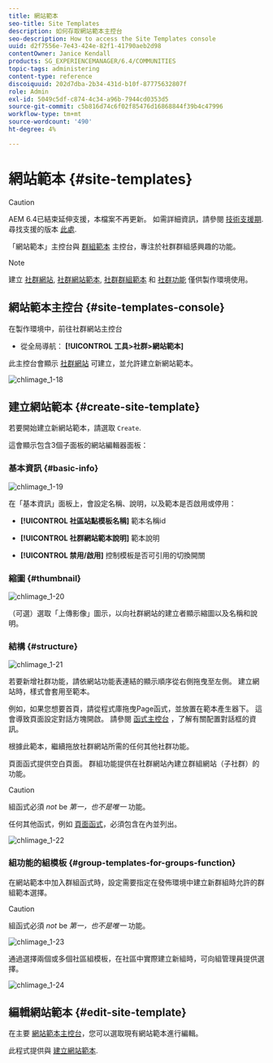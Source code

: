 ```yaml
---
title: 網站範本
seo-title: Site Templates
description: 如何存取網站範本主控台
seo-description: How to access the Site Templates console
uuid: d2f7556e-7e43-424e-82f1-41790aeb2d98
contentOwner: Janice Kendall
products: SG_EXPERIENCEMANAGER/6.4/COMMUNITIES
topic-tags: administering
content-type: reference
discoiquuid: 202d7dba-2b34-431d-b10f-87775632807f
role: Admin
exl-id: 5049c5df-c874-4c34-a96b-7944cd0353d5
source-git-commit: c5b816d74c6f02f85476d16868844f39b4c47996
workflow-type: tm+mt
source-wordcount: '490'
ht-degree: 4%

---
```


# 網站範本 {#site-templates}

>[!CAUTION]
>
>AEM 6.4已結束延伸支援，本檔案不再更新。 如需詳細資訊，請參閱 [技術支援期](https://helpx.adobe.com//tw/support/programs/eol-matrix.html). 尋找支援的版本 [此處](https://experienceleague.adobe.com/docs/).

「網站範本」主控台與 [群組範本](tools-groups.md) 主控台，專注於社群群組感興趣的功能。

>[!NOTE]
>
>建立 [社群網站](sites-console.md), [社群網站範本](sites.md), [社群群組範本](tools-groups.md) 和 [社群功能](functions.md) 僅供製作環境使用。

## 網站範本主控台 {#site-templates-console}

在製作環境中，前往社群網站主控台

* 從全局導航： **[!UICONTROL 工具>社群>網站範本]**

此主控台會顯示 [社群網站](sites-console.md) 可建立，並允許建立新網站範本。

![chlimage_1-18](assets/chlimage_1-18.png)

## 建立網站範本 {#create-site-template}

若要開始建立新網站範本，請選取 `Create`.

這會顯示包含3個子面板的網站編輯器面板：

### 基本資訊 {#basic-info}

![chlimage_1-19](assets/chlimage_1-19.png)

在「基本資訊」面板上，會設定名稱、說明，以及範本是否啟用或停用：

* **[!UICONTROL 社區站點模板名稱]**
範本名稱id

* **[!UICONTROL 社群網站範本說明]**
範本說明

* **[!UICONTROL 禁用/啟用]**
控制模板是否可引用的切換開關

### 縮圖 {#thumbnail}

![chlimage_1-20](assets/chlimage_1-20.png)

（可選）選取「上傳影像」圖示，以向社群網站的建立者顯示縮圖以及名稱和說明。

### 結構 {#structure}

![chlimage_1-21](assets/chlimage_1-21.png)

若要新增社群功能，請依網站功能表連結的顯示順序從右側拖曳至左側。 建立網站時，樣式會套用至範本。

例如，如果您想要首頁，請從程式庫拖曳Page函式，並放置在範本產生器下。 這會導致頁面設定對話方塊開啟。 請參閱 [函式主控台](functions.md) ，了解有關配置對話框的資訊。

根據此範本，繼續拖放社群網站所需的任何其他社群功能。

頁面函式提供空白頁面。 群組功能提供在社群網站內建立群組網站（子社群）的功能。

>[!CAUTION]
>
>組函式必須 *not* be *第一，也不是唯一* 功能。
>
>任何其他函式，例如 [頁面函式](functions.md#page-function)，必須包含在內並列出。

![chlimage_1-22](assets/chlimage_1-22.png)

### 組功能的組模板 {#group-templates-for-groups-function}

在網站範本中加入群組函式時，設定需要指定在發佈環境中建立新群組時允許的群組範本選擇。

>[!CAUTION]
>
>組函式必須 *not* be *第一，也不是唯一* 功能。

![chlimage_1-23](assets/chlimage_1-23.png)

通過選擇兩個或多個社區組模板，在社區中實際建立新組時，可向組管理員提供選擇。

![chlimage_1-24](assets/chlimage_1-24.png)

## 編輯網站範本 {#edit-site-template}

在主要 [網站範本主控台](#site-templates-console)，您可以選取現有網站範本進行編輯。

此程式提供與 [建立網站範本](#create-site-template).
